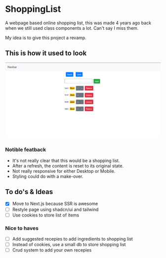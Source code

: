 # ShoppingList

A webpage based online shopping list, this was made 4 years ago back when we still used class components a lot. Can't say I miss them.

My idea is to give this project a revamp.

## This is how it used to look

![old ui](image.png)

### Notible featback

- It's not really clear that this would be a shopping list.
- After a refresh, the content is reset to its original state.
- Not really responsive for either Desktop or Mobile.
- Styling could do with a make-over.

## To do's & Ideas

- [x] Move to Next.js because SSR is awesome
- [ ] Restyle page using shadcn/ui and tailwind
- [ ] Use cookies to store list of items

### Nice to haves

- [ ] Add suggested recepies to add ingredients to shopping list
- [ ] Instead of cookies, use a small db to store shopping list
- [ ] Crud system to add your own recepies

